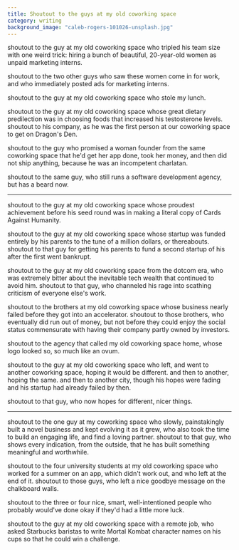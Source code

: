 ```yaml
---
title: Shoutout to the guys at my old coworking space
category: writing
background_image: "caleb-rogers-101026-unsplash.jpg"
---
```

shoutout to the guy at my old coworking space who tripled his team size with one weird trick: hiring a bunch of beautiful, 20-year-old women as unpaid marketing interns.

shoutout to the two other guys who saw these women come in for work, and who immediately posted ads for marketing interns.

shoutout to the guy at my old coworking space who stole my lunch.

shoutout to the guy at my old coworking space whose great dietary predilection was in choosing foods that increased his testosterone levels. shoutout to his company, as he was the first person at our coworking space to get on Dragon's Den.

shoutout to the guy who promised a woman founder from the same coworking space that he'd get her app done, took her money, and then did not ship anything, because he was an incompetent charlatan.

shoutout to the same guy, who still runs a software development agency, but has a beard now.

___

shoutout to the guy at my old coworking space whose proudest achievement before his seed round was in making a literal copy of Cards Against Humanity.

shoutout to the guy at my old coworking space whose startup was funded entirely by his parents to the tune of a million dollars, or thereabouts. shoutout to that guy for getting his parents to fund a second startup of his after the first went bankrupt.

shoutout to the guy at my old coworking space from the dotcom era, who was extremely bitter about the inevitable tech wealth that continued to avoid him. shoutout to that guy, who channeled his rage into scathing criticism of everyone else's work.

shoutout to the brothers at my old coworking space whose business nearly failed before they got into an accelerator. shoutout to those brothers, who eventually did run out of money, but not before they could enjoy the social status commensurate with having their company partly owned by investors.

shoutout to the agency that called my old coworking space home, whose logo looked so, so much like an ovum.

shoutout to the guy at my old coworking space who left, and went to another coworking space, hoping it would be different. and then to another, hoping the same. and then to another city, though his hopes were fading and his startup had already failed by then.

shoutout to that guy, who now hopes for different, nicer things.

___

shoutout to the one guy at my coworking space who slowly, painstakingly built a novel business and kept evolving it as it grew, who also took the time to build an engaging life, and find a loving partner. shoutout to that guy, who shows every indication, from the outside, that he has built something meaningful and worthwhile.

shoutout to the four university students at my old coworking space who worked for a summer on an app, which didn't work out, and who left at the end of it. shoutout to those guys, who left a nice goodbye message on the chalkboard walls.

shoutout to the three or four nice, smart, well-intentioned people who probably would've done okay if they'd had a little more luck.

shoutout to the guy at my old coworking space with a remote job, who asked Starbucks baristas to write Mortal Kombat character names on his cups so that he could win a challenge.
